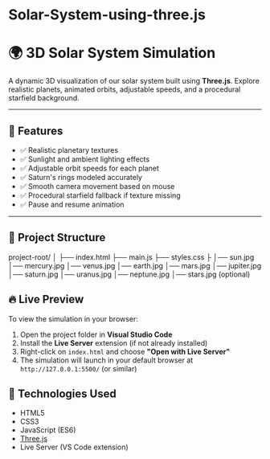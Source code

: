 # Solar-System-using-three.js
# 🌍 3D Solar System Simulation

A dynamic 3D visualization of our solar system built using **Three.js**. Explore realistic planets, animated orbits, adjustable speeds, and a procedural starfield background.

---

## 🚀 Features

- ✅ Realistic planetary textures
- ✅ Sunlight and ambient lighting effects
- ✅ Adjustable orbit speeds for each planet
- ✅ Saturn's rings modeled accurately
- ✅ Smooth camera movement based on mouse
- ✅ Procedural starfield fallback if texture missing
- ✅ Pause and resume animation

---

## 📁 Project Structure
project-root/
│
├── index.html
├── main.js
├── styles.css
├
│── sun.jpg
│── mercury.jpg
│── venus.jpg
│── earth.jpg
│── mars.jpg
│── jupiter.jpg
│── saturn.jpg
│── uranus.jpg
│── neptune.jpg
│── stars.jpg (optional)

## 🔥 Live Preview

To view the simulation in your browser:

1. Open the project folder in **Visual Studio Code**
2. Install the **Live Server** extension (if not already installed)
3. Right-click on `index.html` and choose **"Open with Live Server"**
4. The simulation will launch in your default browser at `http://127.0.0.1:5500/` (or similar)

## 🧠 Technologies Used

- HTML5
- CSS3
- JavaScript (ES6)
- [Three.js](https://threejs.org/)
- Live Server (VS Code extension)


